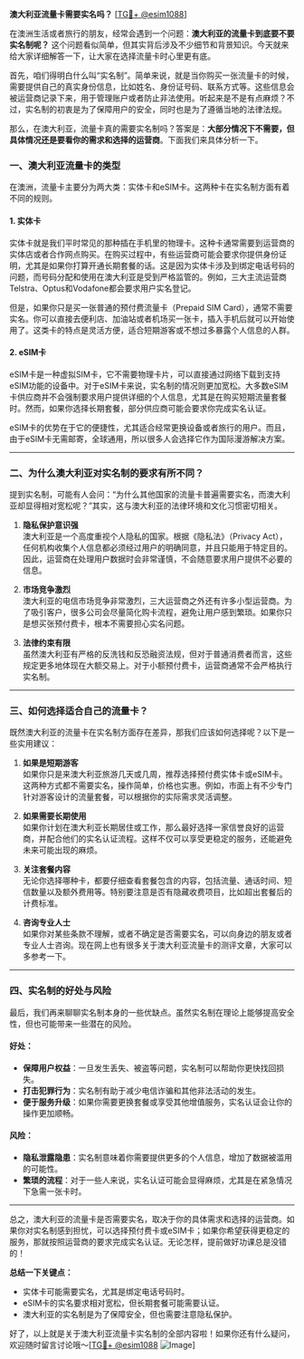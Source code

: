 **澳大利亚流量卡需要实名吗？** [[TG💪+ @esim1088](https://t.me/s/esim1088)]

在澳洲生活或者旅行的朋友，经常会遇到一个问题：**澳大利亚的流量卡到底要不要实名制呢？** 这个问题看似简单，但其实背后涉及不少细节和背景知识。今天就来给大家详细解答一下，让大家在选择流量卡时心里更有底。

首先，咱们得明白什么叫“实名制”。简单来说，就是当你购买一张流量卡的时候，需要提供自己的真实身份信息，比如姓名、身份证号码、联系方式等。这些信息会被运营商记录下来，用于管理账户或者防止非法使用。听起来是不是有点麻烦？不过，实名制的初衷是为了保障用户的安全，同时也是为了遵循当地的法律法规。

那么，在澳大利亚，流量卡真的需要实名制吗？答案是：**大部分情况下不需要，但具体情况还是要看你的需求和选择的运营商**。下面我们来具体分析一下。

### **一、澳大利亚流量卡的类型**

在澳洲，流量卡主要分为两大类：实体卡和eSIM卡。这两种卡在实名制方面有着不同的规则。

#### **1. 实体卡**
实体卡就是我们平时常见的那种插在手机里的物理卡。这种卡通常需要到运营商的实体店或者合作网点购买。在购买过程中，有些运营商可能会要求你提供身份证明，尤其是如果你打算开通长期套餐的话。这是因为实体卡涉及到绑定电话号码的问题，而号码分配和使用在澳大利亚是受到严格监管的。例如，三大主流运营商Telstra、Optus和Vodafone都会要求用户实名登记。

但是，如果你只是买一张普通的预付费流量卡（Prepaid SIM Card），通常不需要实名。你可以直接去便利店、加油站或者机场买一张卡，插入手机后就可以开始使用了。这类卡的特点是灵活方便，适合短期游客或不想过多暴露个人信息的人群。

#### **2. eSIM卡**
eSIM卡是一种虚拟SIM卡，它不需要物理卡片，可以直接通过网络下载到支持eSIM功能的设备中。对于eSIM卡来说，实名制的情况则更加宽松。大多数eSIM卡供应商并不会强制要求用户提供详细的个人信息，尤其是在购买短期流量套餐时。然而，如果你选择长期套餐，部分供应商可能会要求你完成实名认证。

eSIM卡的优势在于它的便捷性，尤其适合经常更换设备或者旅行的用户。而且，由于eSIM卡无需邮寄，全球通用，所以很多人会选择它作为国际漫游解决方案。

---

### **二、为什么澳大利亚对实名制的要求有所不同？**

提到实名制，可能有人会问：“为什么其他国家的流量卡普遍需要实名，而澳大利亚却显得相对宽松呢？”其实，这与澳大利亚的法律环境和文化习惯密切相关。

1. **隐私保护意识强**  
澳大利亚是一个高度重视个人隐私的国家。根据《隐私法》（Privacy Act），任何机构收集个人信息都必须经过用户的明确同意，并且只能用于特定目的。因此，运营商在处理用户数据时会非常谨慎，不会随意要求用户提供不必要的信息。

2. **市场竞争激烈**  
澳大利亚的电信市场竞争非常激烈，三大运营商之外还有许多小型运营商。为了吸引客户，很多公司会尽量简化购卡流程，避免让用户感到繁琐。如果你只是想买张预付费卡，根本不需要担心实名问题。

3. **法律约束有限**  
虽然澳大利亚有严格的反洗钱和反恐融资法规，但对于普通消费者而言，这些规定更多地体现在大额交易上。对于小额预付费卡，运营商通常不会严格执行实名制。

---

### **三、如何选择适合自己的流量卡？**

既然澳大利亚的流量卡在实名制方面存在差异，那我们应该如何选择呢？以下是一些实用建议：

1. **如果是短期游客**  
如果你只是来澳大利亚旅游几天或几周，推荐选择预付费实体卡或eSIM卡。这两种方式都不需要实名，操作简单，价格也实惠。例如，市面上有不少专门针对游客设计的流量套餐，可以根据你的实际需求灵活调整。

2. **如果需要长期使用**  
如果你计划在澳大利亚长期居住或工作，那么最好选择一家信誉良好的运营商，并配合他们的实名认证流程。这样不仅可以享受更稳定的服务，还能避免未来可能出现的麻烦。

3. **关注套餐内容**  
无论你选择哪种卡，都要仔细查看套餐包含的内容，包括流量、通话时间、短信数量以及额外费用等。特别要注意是否有隐藏收费项目，比如超出套餐后的计费标准。

4. **咨询专业人士**  
如果你对某些条款不理解，或者不确定是否需要实名，可以向身边的朋友或者专业人士咨询。现在网上也有很多关于澳大利亚流量卡的测评文章，大家可以多参考一下。

---

### **四、实名制的好处与风险**

最后，我们再来聊聊实名制本身的一些优缺点。虽然实名制在理论上能够提高安全性，但也可能带来一些潜在的风险。

#### **好处：**
- **保障用户权益**：一旦发生丢失、被盗等问题，实名制可以帮助你更快找回损失。
- **打击犯罪行为**：实名制有助于减少电信诈骗和其他非法活动的发生。
- **便于服务升级**：如果你需要更换套餐或享受其他增值服务，实名认证会让你的操作更加顺畅。

#### **风险：**
- **隐私泄露隐患**：实名制意味着你需要提供更多的个人信息，增加了数据被滥用的可能性。
- **繁琐的流程**：对于一些人来说，实名认证可能会显得麻烦，尤其是在紧急情况下急需一张卡时。

---

总之，澳大利亚的流量卡是否需要实名，取决于你的具体需求和选择的运营商。如果你对实名制感到担忧，可以选择预付费卡或eSIM卡；如果你希望获得更稳定的服务，那就按照运营商的要求完成实名认证。无论怎样，提前做好功课总是没错的！

**总结一下关键点：**  
- 实体卡可能需要实名，尤其是绑定电话号码时。  
- eSIM卡的实名要求相对宽松，但长期套餐可能需要认证。  
- 澳大利亚的实名制是为了保障安全，但也需要注意隐私保护。  

好了，以上就是关于澳大利亚流量卡实名制的全部内容啦！如果你还有什么疑问，欢迎随时留言讨论哦～[[TG💪+ @esim1088](https://t.me/s/esim1088) ![Image](https://i.postimg.cc/4NQfJmqS/Snipaste-2025-05-13-00-14-12.png)]